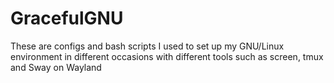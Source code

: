 # GracefulGNU

These are configs and bash scripts I used to set up my GNU/Linux environment in different occasions with different tools such as screen, tmux and Sway on Wayland

